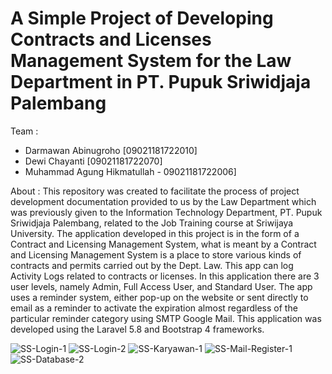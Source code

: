# A Simple Project of Developing Contracts and Licenses Management System for the Law Department in PT. Pupuk Sriwidjaja Palembang


Team :
- Darmawan Abinugroho [09021181722010]
- Dewi Chayanti [09021181722070]
- Muhammad Agung Hikmatullah - 09021181722006]

About :
This repository was created to facilitate the process of project development documentation provided to us by the Law Department which was previously given to the Information Technology Department, PT. Pupuk Sriwidjaja Palembang, related to the Job Training course at Sriwijaya University. The application developed in this project is in the form of a Contract and Licensing Management System, what is meant by a Contract and Licensing Management System is a place to store various kinds of contracts and permits carried out by the Dept. Law. This app can log Activity Logs related to contracts or licenses. In this application there are 3 user levels, namely Admin, Full Access User, and Standard User. The app uses a reminder system, either pop-up on the website or sent directly to email as a reminder to activate the expiration almost regardless of the particular reminder category using SMTP Google Mail. This application was developed using the Laravel 5.8 and Bootstrap 4 frameworks.

![SS-Login-1](https://user-images.githubusercontent.com/56758626/128605668-27c5b070-c5e9-4576-8c2c-8026f85fe0fa.png)
![SS-Login-2](https://user-images.githubusercontent.com/56758626/128605671-46c5975c-f2a3-4fd6-a94e-ec0fe4dabfbd.png)
![SS-Karyawan-1](https://user-images.githubusercontent.com/56758626/128605723-518c9faa-3e2c-4900-b76a-6f49e0468074.png)
![SS-Mail-Register-1](https://user-images.githubusercontent.com/56758626/128605731-ddd037f2-f2d9-4476-8110-c57ba8b72e86.png)
![SS-Database-2](https://user-images.githubusercontent.com/56758626/128605740-e24efce2-225e-4952-9fbd-1208e044e776.png)

